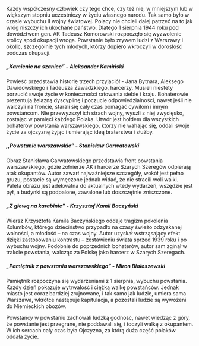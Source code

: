 
Każdy współczesny człowiek czy tego chce, czy też nie, w mniejszym lub w większym stopniu uczestniczy w życiu własnego narodu. Tak samo było w czasie wybuchu II wojny światowej. Polacy nie chcieli dalej patrzeć na to jak wróg niszczy ich ukochane państwo. Dlatego 1 sierpnia 1944 roku pod dowództwem gen. AK Tadeusz Komorowski rozpoczęło się wyzwolenie stolicy spod okupacji wroga. Powstanie było zrywem ludzi z Warszawy i okolic, szczególnie tych młodych, którzy dopiero wkroczyli w dorosłość podczas okupacji.

##### „Kamienie na szaniec” - Aleksander Kamiński
Powieść przedstawia historię trzech przyjaciół - Jana Bytnara, Aleksego Dawidowskiego i Tadeusza Zawadzkiego, harcerzy. Musieli niestety porzucić swoje życie w konieczności ratowania siebie i kraju.
Bohaterowie prezentują żelazną dyscyplinę i poczucie odpowiedzialności, nawet jeśli nie walczyli na froncie, starali się cały czas pomagać cywilom i innym powstańcom. Nie przewyższył ich strach wojny, wyszli z niej zwycięsko, zostając w pamięci każdego Polaka.
Utwór jest hołdem dla wszystkich bohaterów powstania warszawskiego, którzy nie wahając się, oddali swoje życie za ojczyznę żyjąc i umierając ideą braterstwa i służby.

##### ,,Powstanie warszawskie” - Stanisław Garwatowski
Obraz Stanisława Garwatowskiego przedstawia front powstania warszawskiego, gdzie żołnierze AK i harcerze Szarych Szeregów odpierają atak okupantów. Autor zawarł najważniejsze szczegóły, wokół jest pełno gruzu, postacie są wymęczone jednak widać, że nie stracili woli walki. Paleta obrazu jest adekwatna do aktualnych wtedy wydarzeń, wszędzie jest pył, a budynki są podpalone, zawalone lub doszczętnie zniszczone.

##### „Z głową na karabinie” - Krzysztof Kamil Baczyński
Wiersz Krzysztofa Kamila Baczyńskiego oddaje tragizm pokolenia Kolumbów, którego dzieciństwo przypadło na czasy świeżo odzyskanej wolności, a młodość – na czas wojny. Autor uzyskał wstrząsający efekt dzięki zastosowaniu kontrastu – zestawieniu świata sprzed 1939 roku i po wybuchu wojny. Podobnie do poprzednich bohaterów, autor sam zginął w trakcie powstania, walcząc za Polskę jako harcerz w Szarych Szeregach.

##### „Pamiętnik z powstania warszawskiego” - Miron Białoszewski
Pamiętnik rozpoczyna się wydarzeniami z 1 sierpnia, wybuchu powstania. Każdy dzień pokazuje wytrwałość i ciężką walkę powstańców. Jednak miasto jest coraz bardziej zrujnowane, i tak samo jak ludzie, umiera sama Warszawa, wkrótce następuje kapitulacja, a pozostali ludzie są wywożeni do Niemieckich obozów.


Powstańcy w powstaniu zachowali ludzką godność, nawet wiedząc z góry, że powstanie jest przegrane, nie poddawali się, i toczyli walkę z okupantem. W ich sercach cały czas była Ojczyzna, za którą duża część polaków oddała życie.

